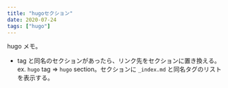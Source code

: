 ```yaml
---
title: "hugoセクション"
date: 2020-07-24
tags: ["hugo"]
---
```


hugo メモ。

* tag と同名のセクションがあったら、リンク先をセクションに置き換える。ex. `hugo` tag => `hugo` section。セクションに `_index.md` と同名タグのリストを表示する。
